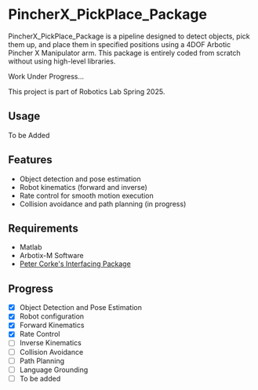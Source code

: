 # PincherX_PickPlace_Package
PincherX_PickPlace_Package is a pipeline designed to detect objects, pick them up, and place them in specified positions using a 4DOF Arbotic Pincher X Manipulator arm. This package is entirely coded from scratch without using high-level libraries.

Work Under Progress...

This project is part of Robotics Lab Spring 2025.

## Usage

To be Added


## Features

- Object detection and pose estimation
- Robot kinematics (forward and inverse)
- Rate control for smooth motion execution
- Collision avoidance and path planning (in progress)

## Requirements
- Matlab
- Arbotix-M Software
- [Peter Corke's Interfacing Package](https://petercorke.com/matlab/interfacing-a-hobby-robot-arm-to-matlab/) 

## Progress
- [x] Object Detection and Pose Estimation
- [x] Robot configuration
- [x] Forward Kinematics
- [x] Rate Control
- [ ] Inverse Kinematics
- [ ] Collision Avoidance
- [ ] Path Planning
- [ ] Language Grounding
- [ ] To be added
